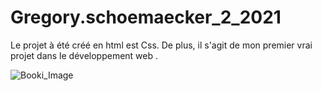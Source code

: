 # Gregory.schoemaecker_2_2021
Le projet à été créé en html est Css. De plus, il s'agit de mon premier vrai projet dans le développement web . 


![Booki_Image](https://user-images.githubusercontent.com/91738933/189290763-c6eb09d2-f896-42d4-8b79-b8b125b69b1f.png)
